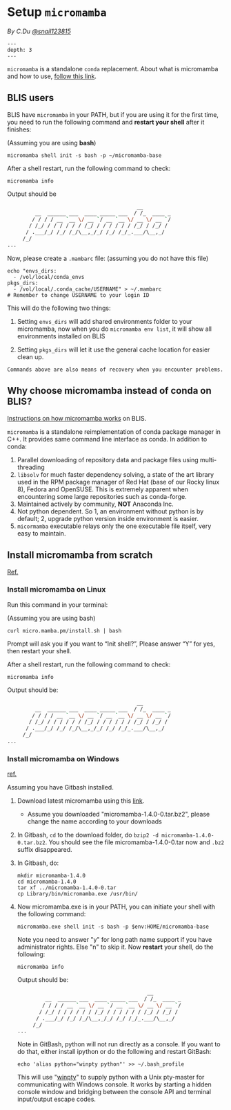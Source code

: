 # Setup `micromamba`

*By C.Du [@snail123815](https://github.com/snail123815)*

```{contents}
---
depth: 3
---
```

`micromamba` is a standalone `conda` replacement. About what is micromamba and how to use, [follow this link](https://mamba.readthedocs.io).

## BLIS users

BLIS have `micromamba` in your PATH, but if you are using it for the first time, you need to run the following command and **restart your shell** after it finishes:

(Assuming you are using **bash**)

```shell
micromamba shell init -s bash -p ~/micromamba-base
```

After a shell restart, run the following command to check:

```shell
micromamba info
```

Output should be

```sh
                                          __
         __  ______ ___  ____ _____ ___  / /_  ____ _
        / / / / __ `__ \/ __ `/ __ `__ \/ __ \/ __ `/
       / /_/ / / / / / / /_/ / / / / / / /_/ / /_/ /
      / .___/_/ /_/ /_/\__,_/_/ /_/ /_/_.___/\__,_/
     /_/
...
```

Now, please create a `.mambarc` file: (assuming you do not have this file)

```shell
echo "envs_dirs:
  - /vol/local/conda_envs
pkgs_dirs:
  - /vol/local/.conda_cache/USERNAME" > ~/.mambarc
# Remember to change USERNAME to your login ID
```

This will do the following two things:

1. Setting `envs_dirs` will add shared environments folder to your micromamba, now when you do `micromamba env list`, it will show all environments installed on BLIS

2. Setting `pkgs_dirs` will let it use the general cache location for easier clean up.

```{note}
Commands above are also means of recovery when you encounter problems.
```

## Why choose micromamba instead of conda on BLIS?

[Instructions on how micromamba works](../IBL_servers/Program%20setup.md) on BLIS.

`micromamba` is a standalone reimplementation of conda package manager in C++. It provides same command line interface as conda. In addition to conda:

1. Parallel downloading of repository data and package files using multi-threading
2. `libsolv` for much faster dependency solving, a state of the art library used in the RPM package manager of Red Hat (base of our Rocky linux 8), Fedora and OpenSUSE. This is extremely apparent when encountering some large repositories such as conda-forge.
3. Maintained actively by community, **NOT** Anaconda Inc.
4. Not python dependent. So 1, an environment without python is by default; 2, upgrade python version inside environment is easier.
5. `micormamba` executable relays only the one executable file itself, very easy to maintain.

## Install micromamba from scratch

[Ref.](https://mamba.readthedocs.io/en/latest/installation/micromamba-installation.html)

### Install micromamba on Linux

Run this command in your terminal:

(Assuming you are using bash)

```shell
curl micro.mamba.pm/install.sh | bash
```

Prompt will ask you if you want to “Init shell?”, Please answer “Y” for yes, then restart your shell.

After a shell restart, run the following command to check:

```shell
micromamba info
```

Output should be:

```sh
                                          __
         __  ______ ___  ____ _____ ___  / /_  ____ _
        / / / / __ `__ \/ __ `/ __ `__ \/ __ \/ __ `/
       / /_/ / / / / / / /_/ / / / / / / /_/ / /_/ /
      / .___/_/ /_/ /_/\__,_/_/ /_/ /_/_.___/\__,_/
     /_/
...
```

### Install micromamba on Windows

[ref.](https://mamba.readthedocs.io/en/latest/installation/micromamba-installation.html)

Assuming you have Gitbash installed.

1. Download latest micromamba using this [link](https://micro.mamba.pm/api/micromamba/win-64/latest).
   - Assume you downloaded "micromamba-1.4.0-0.tar.bz2", please change the name according to your downloads
2. In Gitbash, `cd` to the download folder, do `bzip2 -d micromamba-1.4.0-0.tar.bz2`. You should see the file micromamba-1.4.0-0.tar now and `.bz2` suffix disappeared.
3. In Gitbash, do:

   ```shell
   mkdir micromamba-1.4.0
   cd micromamba-1.4.0
   tar xf ../micromamba-1.4.0-0.tar
   cp Library/bin/micromamba.exe /usr/bin/
   ```

4. Now micromamba.exe is in your PATH, you can initiate your shell with the following command:

   ```shell
   micromamba.exe shell init -s bash -p $env:HOME/micromamba-base
   ```

   Note you need to answer "y" for long path name support if you have administrator rights. Else "n" to skip it. Now **restart** your shell, do the following:

   ```shell
   micromamba info
   ```

   Output should be:

   ```sh
                                             __
            __  ______ ___  ____ _____ ___  / /_  ____ _
           / / / / __ `__ \/ __ `/ __ `__ \/ __ \/ __ `/
          / /_/ / / / / / / /_/ / / / / / / /_/ / /_/ /
         / .___/_/ /_/ /_/\__,_/_/ /_/ /_/_.___/\__,_/
        /_/
   ...
   ```

   Note in GitBash, python will not run directly as a console. If you want to do that, either install ipython or do the following and restart GitBash:

   ```shell
   echo 'alias python="winpty python"' >> ~/.bash_profile
   ```

   This will use "[winpty](https://github.com/rprichard/winpty)" to supply python with a Unix pty-master for communicating with Windows console. It works by starting a hidden console window and bridging between the console API and terminal input/output escape codes.
